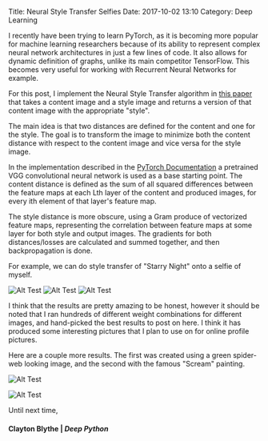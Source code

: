 Title: Neural Style Transfer Selfies
Date: 2017-10-02 13:10
Category: Deep Learning

I recently have been trying to learn PyTorch, as it is becoming more popular for machine learning researchers because of its ability to represent complex neural network architectures in just a few lines of code. It also allows for dynamic definition of graphs, unlike its main competitor TensorFlow. This becomes very useful for working with Recurrent Neural Networks for example. 

For this post, I implement the Neural Style Transfer algorithm in [this paper](https://arxiv.org/abs/1508.06576) that takes a content image and a style image and returns a version of that content image with the appropriate "style". 

The main idea is that two distances are defined for the content and one for the style. The goal is to transform the image to minimize both the content distance with respect to the content image and vice versa for the style image. 

In the implementation described in the [PyTorch Documentation](http://pytorch.org/tutorials/advanced/neural_style_tutorial.html) a pretrained VGG convolutional neural network is used as a base starting point. The content distance is defined as the sum of all squared differences between the feature maps at each Lth layer of the content and produced images, for every ith element of that layer's feature map.

The style distance is more obscure, using a Gram produce of vectorized feature maps, representing the correlation between feature maps at some layer for both style and output images. The gradients for both distances/losses are calculated and summed together, and then backpropagation is done. 

For example, we can do style transfer of "Starry Night" onto a selfie of myself. 

![Alt Test](https://deepython.com/images/starrynight.png)
![Alt Test](https://deepython.com/images/headshot.png)
![Alt Test](https://deepython.com/images/starryn_cw0.6.png)

I think that the results are pretty amazing to be honest, however it should be noted that I ran hundreds of different weight combinations for different images, and hand-picked the best results to post on here. I think it has produced some interesting pictures that I plan to use on for online profile pictures. 

Here are a couple more results. The first was created using a green spider-web looking image, and the second with the famous "Scream" painting. 

![Alt Test](https://deepython.com/images/trial_19642857_3.8.png)

![Alt Test](https://deepython.com/images/trial_6957597_0.2.png)


Until next time,
#### Clayton Blythe | *Deep Python*
